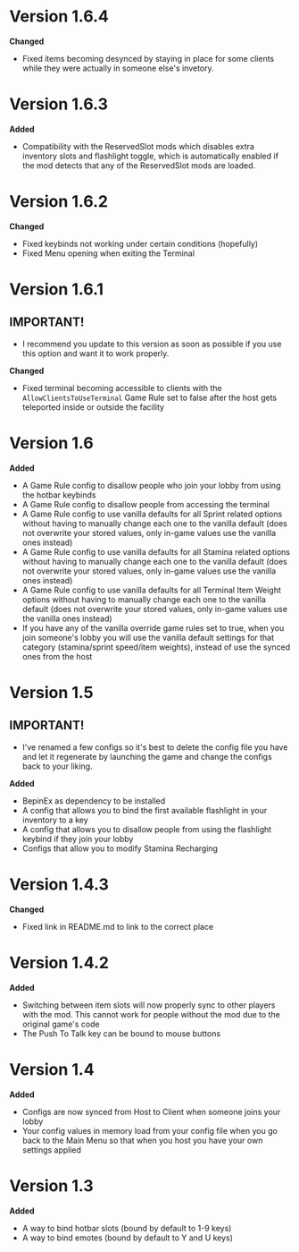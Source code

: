 # Version 1.6.4
**Changed**
 - Fixed items becoming desynced by staying in place for some clients while they were actually in someone else's invetory.

# Version 1.6.3
**Added**
 - Compatibility with the ReservedSlot mods which disables extra inventory slots and flashlight toggle, which is automatically enabled if the mod detects that any of the ReservedSlot mods are loaded.

# Version 1.6.2
**Changed**
 - Fixed keybinds not working under certain conditions (hopefully)
 - Fixed Menu opening when exiting the Terminal

# Version 1.6.1
## IMPORTANT!
 - I recommend you update to this version as soon as possible if you use this option and want it to work properly.

**Changed**
- Fixed terminal becoming accessible to clients with the `AllowClientsToUseTerminal` Game Rule set to false after the host gets teleported inside or outside the facility

# Version 1.6
**Added**
 - A Game Rule config to disallow people who join your lobby from using the hotbar keybinds
 - A Game Rule config to disallow people from accessing the terminal
 - A Game Rule config to use vanilla defaults for all Sprint related options without having to manually change each one to the vanilla default (does not overwrite your stored values, only in-game values use the vanilla ones instead)
 - A Game Rule config to use vanilla defaults for all Stamina related options without having to manually change each one to the vanilla default (does not overwrite your stored values, only in-game values use the vanilla ones instead)
 - A Game Rule config to use vanilla defaults for all Terminal Item Weight options without having to manually change each one to the vanilla default (does not overwrite your stored values, only in-game values use the vanilla ones instead)
 - If you have any of the vanilla override game rules set to true, when you join someone's lobby you will use the vanilla default settings for that category (stamina/sprint speed/item weights), instead of use the synced ones from the host

# Version 1.5
## IMPORTANT!
 - I've renamed a few configs so it's best to delete the config file you have and let it regenerate by launching the game and change the configs back to your liking.

**Added**
 - BepinEx as dependency to be installed
 - A config that allows you to bind the first available flashlight in your inventory to a key
 - A config that allows you to disallow people from using the flashlight keybind if they join your lobby
 - Configs that allow you to modify Stamina Recharging

# Version 1.4.3
**Changed**
 - Fixed link in README.md to link to the correct place

# Version 1.4.2
**Added**
 - Switching between item slots will now properly sync to other players with the mod. This cannot work for people without the mod due to the original game's code
 - The Push To Talk key can be bound to mouse buttons
 
# Version 1.4
**Added**
 - Configs are now synced from Host to Client when someone joins your lobby
 - Your config values in memory load from your config file when you go back to the Main Menu so that when you host you have your own settings applied

# Version 1.3
**Added**
 - A way to bind hotbar slots (bound by default to 1-9 keys)
 - A way to bind emotes (bound by default to Y and U keys)